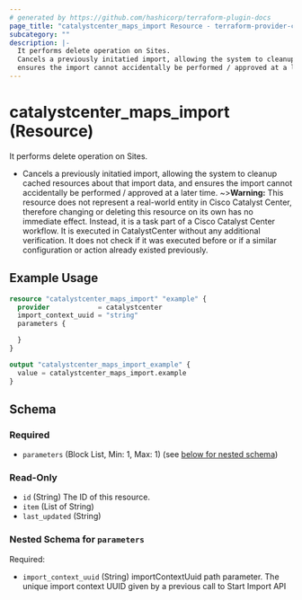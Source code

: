 ```yaml
---
# generated by https://github.com/hashicorp/terraform-plugin-docs
page_title: "catalystcenter_maps_import Resource - terraform-provider-catalystcenter"
subcategory: ""
description: |-
  It performs delete operation on Sites.
  Cancels a previously initatied import, allowing the system to cleanup cached resources about that import data, and
  ensures the import cannot accidentally be performed / approved at a later time.
---
```


# catalystcenter_maps_import (Resource)

It performs delete operation on Sites.

- Cancels a previously initatied import, allowing the system to cleanup cached resources about that import data, and
ensures the import cannot accidentally be performed / approved at a later time.
~>**Warning:**
This resource does not represent a real-world entity in Cisco Catalyst Center, therefore changing or deleting this resource on its own has no immediate effect.
Instead, it is a task part of a Cisco Catalyst Center workflow. It is executed in CatalystCenter without any additional verification. It does not check if it was executed before or if a similar configuration or action already existed previously.

## Example Usage

```terraform
resource "catalystcenter_maps_import" "example" {
  provider            = catalystcenter
  import_context_uuid = "string"
  parameters {

  }
}

output "catalystcenter_maps_import_example" {
  value = catalystcenter_maps_import.example
}
```

<!-- schema generated by tfplugindocs -->
## Schema

### Required

- `parameters` (Block List, Min: 1, Max: 1) (see [below for nested schema](#nestedblock--parameters))

### Read-Only

- `id` (String) The ID of this resource.
- `item` (List of String)
- `last_updated` (String)

<a id="nestedblock--parameters"></a>
### Nested Schema for `parameters`

Required:

- `import_context_uuid` (String) importContextUuid path parameter. The unique import context UUID given by a previous call to Start Import API
